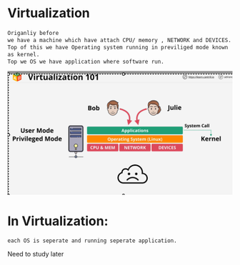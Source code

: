 # Virtualization
    Origanliy before
    we have a machine which have attach CPU/ memory , NETWORK and DEVICES. Top of this we have Operating system running in previliged mode known as kernel.
    Top we OS we have application where software run.  
![alt](./asset/orignal.png)



# In Virtualization:
    each OS is seperate and running seperate application. 



Need to study later
